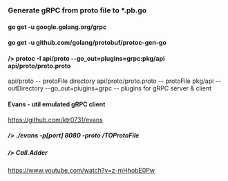### Generate gRPC from proto file to *.pb.go
#### go get -u google.golang.org/grpc
#### go get -u github.com/golang/protobuf/protoc-gen-go
#### /> protoc -I api/proto --go_out=plugins=grpc:pkg/api api/proto/proto.proto
api/proto -- protoFile directory
api/proto/proto.proto -- protoFile
pkg/api -- outDirectory
--go_out=plugins=grpc -- plugins for gRPC server & client

#### Evans - util emulated gRPC client
https://github.com/ktr0731/evans 

##### /> ./evans -p[port] 8080 -proto /TOProtoFile
##### /> Call.Adder

https://www.youtube.com/watch?v=z-mHhobE0Pw